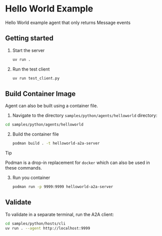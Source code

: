 # Hello World Example

Hello World example agent that only returns Message events

## Getting started

1. Start the server

   ```bash
   uv run .
   ```

2. Run the test client

   ```bash
   uv run test_client.py
   ```

## Build Container Image

Agent can also be built using a container file.

1. Navigate to the directory `samples/python/agents/helloworld` directory:

  ```bash
  cd samples/python/agents/helloworld
  ```

2. Build the container file

    ```bash
    podman build . -t helloworld-a2a-server
    ```

> [!Tip]  
> Podman is a drop-in replacement for `docker` which can also be used in these commands.

3. Run you container

    ```bash
    podman run -p 9999:9999 helloworld-a2a-server
    ```

## Validate

To validate in a separate terminal, run the A2A client:

```bash
cd samples/python/hosts/cli
uv run . --agent http://localhost:9999
```
